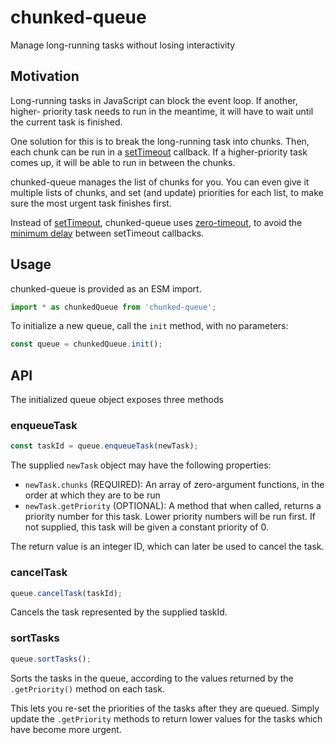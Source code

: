 # chunked-queue

Manage long-running tasks without losing interactivity

## Motivation
Long-running tasks in JavaScript can block the event loop. If another, higher-
priority task needs to run in the meantime, it will have to wait until the
current task is finished.

One solution for this is to break the long-running task into chunks. Then,
each chunk can be run in a [setTimeout] callback. If a higher-priority task
comes up, it will be able to run in between the chunks.

chunked-queue manages the list of chunks for you. You can even give it
multiple lists of chunks, and set (and update) priorities for each list,
to make sure the most urgent task finishes first.

Instead of [setTimeout], chunked-queue uses [zero-timeout], to avoid the
[minimum delay] between setTimeout callbacks.

[setTimeout]: https://developer.mozilla.org/en-US/docs/Web/API/WindowOrWorkerGlobalScope/setTimeout
[zero-timeout]: https://github.com/GlobeletJS/zero-timeout
[minimum delay]: https://html.spec.whatwg.org/multipage/timers-and-user-prompts.html#timers

## Usage
chunked-queue is provided as an ESM import.
```javascript
import * as chunkedQueue from 'chunked-queue';
```

To initialize a new queue, call the `init` method, with no parameters:
```javascript
const queue = chunkedQueue.init();
```

## API
The initialized queue object exposes three methods

### enqueueTask
```javascript
const taskId = queue.enqueueTask(newTask);
```

The supplied `newTask` object may have the following properties:
- `newTask.chunks` (REQUIRED): An array of zero-argument functions, in the
  order at which they are to be run
- `newTask.getPriority` (OPTIONAL): A method that when called, returns a
  priority number for this task. Lower priority numbers will be run first.
  If not supplied, this task will be given a constant priority of 0.

The return value is an integer ID, which can later be used to cancel the task.

### cancelTask
```javascript
queue.cancelTask(taskId);
```
Cancels the task represented by the supplied taskId.

### sortTasks
```javascript
queue.sortTasks();
```
Sorts the tasks in the queue, according to the values returned by the
`.getPriority()` method on each task.

This lets you re-set the priorities of the tasks after they are queued.
Simply update the `.getPriority` methods to return lower values for the
tasks which have become more urgent.
